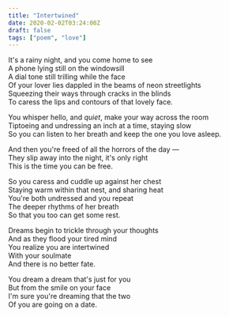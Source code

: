 ```yaml
---
title: "Intertwined"
date: 2020-02-02T03:24:00Z
draft: false
tags: ["poem", "love"]
---
```


It's a rainy night, and you come home to see  
A phone lying still on the windowsill  
A dial tone still trilling while the face  
Of your lover lies dappled in the beams of neon streetlights  
Squeezing their ways through cracks in the blinds  
To caress the lips and contours of that lovely face.

You whisper hello, and _quiet_, make your way across the room  
Tiptoeing and undressing an inch at a time, staying slow  
So you can listen to her breath and keep the one you love asleep.

And then you're freed of all the horrors of the day —  
They slip away into the night, it's only right  
This is the time you can be free.

So you caress and cuddle up against her chest  
Staying warm within that nest, and sharing heat  
You're both undressed and you repeat  
The deeper rhythms of her breath  
So that you too can get some rest.

Dreams begin to trickle through your thoughts  
And as they flood your tired mind  
You realize you are intertwined  
With your soulmate  
And there is no better fate.

You dream a dream that's just for you  
But from the smile on your face  
I'm sure you're dreaming that the two  
Of you are going on a date.
